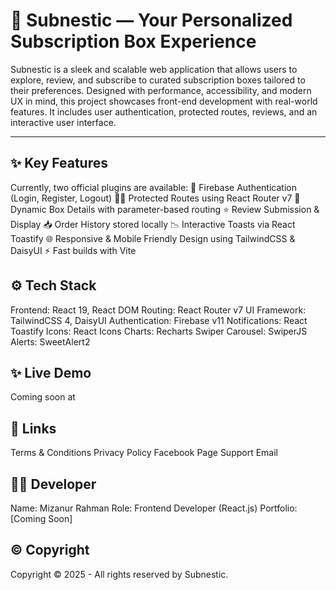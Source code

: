 # 🎁 Subnestic — Your Personalized Subscription Box Experience

Subnestic is a sleek and scalable web application that allows users to explore, review, and subscribe to curated subscription boxes tailored to their preferences. Designed with performance, accessibility, and modern UX in mind, this project showcases front-end development with real-world features. It includes user authentication, protected routes, reviews, and an interactive user interface.

---


## ✨ Key Features

Currently, two official plugins are available:
🔐 Firebase Authentication (Login, Register, Logout)
🕵️‍♂️ Protected Routes using React Router v7
📅 Dynamic Box Details with parameter-based routing
⭐ Review Submission & Display
📥 Order History stored locally
📉 Interactive Toasts via React Toastify
🌐 Responsive & Mobile Friendly Design using TailwindCSS & DaisyUI
⚡ Fast builds with Vite


## ⚙️ Tech Stack
Frontend: React 19, React DOM
Routing: React Router v7
UI Framework: TailwindCSS 4, DaisyUI
Authentication: Firebase v11
Notifications: React Toastify
Icons: React Icons
Charts: Recharts
Swiper Carousel: SwiperJS
Alerts: SweetAlert2

## ✨ Live Demo
Coming soon at

## 🔗 Links
Terms & Conditions
Privacy Policy
Facebook Page
Support Email
## 🙋‍♂️ Developer
Name: Mizanur Rahman
Role: Frontend Developer (React.js)
Portfolio: [Coming Soon]
## © Copyright


Copyright © 2025 - All rights reserved by Subnestic.
